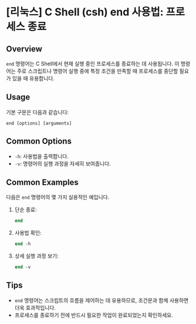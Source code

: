 # [리눅스] C Shell (csh) end 사용법: 프로세스 종료

## Overview
`end` 명령어는 C Shell에서 현재 실행 중인 프로세스를 종료하는 데 사용됩니다. 이 명령어는 주로 스크립트나 명령어 실행 중에 특정 조건을 만족할 때 프로세스를 중단할 필요가 있을 때 유용합니다.

## Usage
기본 구문은 다음과 같습니다:
```
end [options] [arguments]
```

## Common Options
- `-h`: 사용법을 출력합니다.
- `-v`: 명령어의 실행 과정을 자세히 보여줍니다.

## Common Examples
다음은 `end` 명령어의 몇 가지 실용적인 예입니다.

1. 단순 종료:
   ```csh
   end
   ```

2. 사용법 확인:
   ```csh
   end -h
   ```

3. 상세 실행 과정 보기:
   ```csh
   end -v
   ```

## Tips
- `end` 명령어는 스크립트의 흐름을 제어하는 데 유용하므로, 조건문과 함께 사용하면 더욱 효과적입니다.
- 프로세스를 종료하기 전에 반드시 필요한 작업이 완료되었는지 확인하세요.